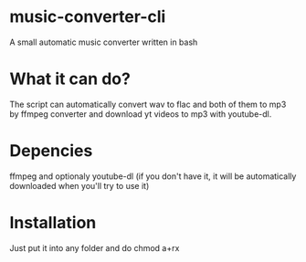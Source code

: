 # music-converter-cli
A small automatic music converter written in bash
# What it can do?
The script can automatically convert wav to flac and both of them to mp3 by ffmpeg converter and download yt videos to mp3 with youtube-dl.
# Depencies
ffmpeg and optionaly youtube-dl (if you don't have it, it will be automatically downloaded when you'll try to use it)
# Installation
Just put it into any folder and do chmod a+rx
